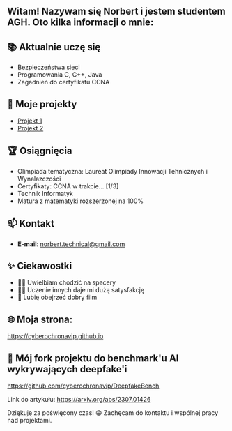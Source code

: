 ## Witam! Nazywam się Norbert i jestem studentem AGH. Oto kilka informacji o mnie:

## 📚 Aktualnie uczę się
- Bezpieczeństwa sieci
- Programowania C, C++, Java
- Zagadnień do certyfikatu CCNA

## 🌱 Moje projekty
- [Projekt 1](https://github.com/cyberochronavip/wdi.git)
- [Projekt 2](https://github.com/2024-2025-AGH-Wstep-do-Informatyki/Calculus-Survivor.git)

## 🏆 Osiągnięcia
- Olimpiada tematyczna: Laureat Olimpiady Innowacji Tehnicznych i Wynalazczości
- Certyfikaty: CCNA w trakcie... [1/3]
- Technik Informatyk
- Matura z matematyki rozszerzonej na 100%

## 📫 Kontakt
- **E-mail**: [norbert.technical@gmail.com](mailto:norbert.technical@gmailcom)

## ✨ Ciekawostki
- 🚶‍♂️ Uwielbiam chodzić na spacery
- 🧑‍🏫 Uczenie innych daje mi dużą satysfakcję
- 🎥 Lubię obejrzeć dobry film

## 🌐 Moja strona:

https://cyberochronavip.github.io

## 🤖 Mój fork projektu do benchmark'u AI wykrywających deepfake'i

https://github.com/cyberochronavip/DeepfakeBench

Link do artykułu: https://arxiv.org/abs/2307.01426


Dziękuję za poświęcony czas! 😁 Zachęcam do kontaktu i wspólnej pracy nad projektami.
